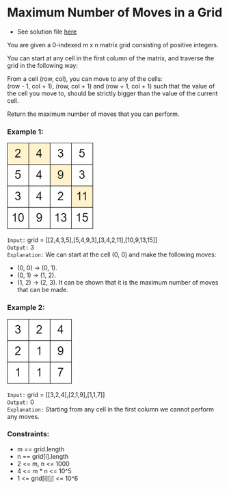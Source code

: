 # Maximum Number of Moves in a Grid

- See solution file [here](./solution.cpp)

You are given a 0-indexed m x n matrix grid consisting of positive integers.

You can start at any cell in the first column of the matrix, and traverse the grid in the
following way:

From a cell (row, col), you can move to any of the cells:  
(row - 1, col + 1), (row, col + 1) and (row + 1, col + 1)
such that the value of the cell you move to, should be strictly bigger than the value of
the current cell.

Return the maximum number of moves that you can perform.

### Example 1:

![Example 1](./images/example1.png)

`Input:` grid = [[2,4,3,5],[5,4,9,3],[3,4,2,11],[10,9,13,15]]  
`Output:` 3  
`Explanation:` We can start at the cell (0, 0) and make the following moves:  
- (0, 0) -> (0, 1).
- (0, 1) -> (1, 2).
- (1, 2) -> (2, 3).
It can be shown that it is the maximum number of moves that can be made.

### Example 2:

![Example 2](./images/example2.png)

`Input:` grid = [[3,2,4],[2,1,9],[1,1,7]]  
`Output:` 0  
`Explanation:` Starting from any cell in the first column we cannot perform any moves.  
 
### Constraints:

- m == grid.length
- n == grid[i].length
- 2 <= m, n <= 1000
- 4 <= m * n <= 10^5
- 1 <= grid[i][j] <= 10^6
